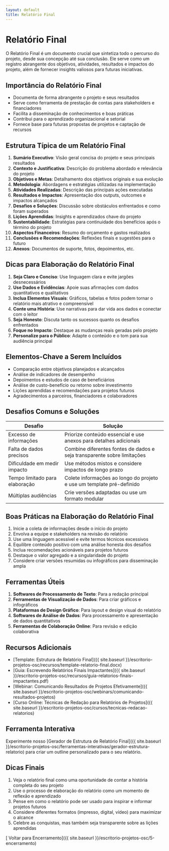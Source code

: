 ```yaml
---
layout: default
title: Relatório Final
---
```


# <i class="fas fa-file-alt"></i> Relatório Final

O Relatório Final é um documento crucial que sintetiza todo o percurso do projeto, desde sua concepção até sua conclusão. Ele serve como um registro abrangente dos objetivos, atividades, resultados e impactos do projeto, além de fornecer insights valiosos para futuras iniciativas.

## Importância do Relatório Final

- Documenta de forma abrangente o projeto e seus resultados
- Serve como ferramenta de prestação de contas para stakeholders e financiadores
- Facilita a disseminação de conhecimentos e boas práticas
- Contribui para o aprendizado organizacional e setorial
- Fornece base para futuras propostas de projetos e captação de recursos

## Estrutura Típica de um Relatório Final

1. **Sumário Executivo**: Visão geral concisa do projeto e seus principais resultados
2. **Contexto e Justificativa**: Descrição do problema abordado e relevância do projeto
3. **Objetivos e Metas**: Detalhamento dos objetivos originais e sua evolução
4. **Metodologia**: Abordagens e estratégias utilizadas na implementação
5. **Atividades Realizadas**: Descrição das principais ações executadas
6. **Resultados e Impactos**: Apresentação dos outputs, outcomes e impactos alcançados
7. **Desafios e Soluções**: Discussão sobre obstáculos enfrentados e como foram superados
8. **Lições Aprendidas**: Insights e aprendizados chave do projeto
9. **Sustentabilidade**: Estratégias para continuidade dos benefícios após o término do projeto
10. **Aspectos Financeiros**: Resumo do orçamento e gastos realizados
11. **Conclusões e Recomendações**: Reflexões finais e sugestões para o futuro
12. **Anexos**: Documentos de suporte, fotos, depoimentos, etc.

## Dicas para Elaboração do Relatório Final

1. **Seja Claro e Conciso**: Use linguagem clara e evite jargões desnecessários
2. **Use Dados e Evidências**: Apoie suas afirmações com dados quantitativos e qualitativos
3. **Inclua Elementos Visuais**: Gráficos, tabelas e fotos podem tornar o relatório mais atrativo e compreensível
4. **Conte uma História**: Use narrativas para dar vida aos dados e conectar com o leitor
5. **Seja Honesto**: Discuta tanto os sucessos quanto os desafios enfrentados
6. **Foque no Impacto**: Destaque as mudanças reais geradas pelo projeto
7. **Personalize para o Público**: Adapte o conteúdo e o tom para sua audiência principal

## Elementos-Chave a Serem Incluídos

- Comparação entre objetivos planejados e alcançados
- Análise de indicadores de desempenho
- Depoimentos e estudos de caso de beneficiários
- Análise de custo-benefício ou retorno sobre investimento
- Lições aprendidas e recomendações para projetos futuros
- Agradecimentos a parceiros, financiadores e colaboradores

## Desafios Comuns e Soluções

| Desafio | Solução |
|---------|---------|
| Excesso de informações | Priorize conteúdo essencial e use anexos para detalhes adicionais |
| Falta de dados precisos | Combine diferentes fontes de dados e seja transparente sobre limitações |
| Dificuldade em medir impacto | Use métodos mistos e considere impactos de longo prazo |
| Tempo limitado para elaboração | Colete informações ao longo do projeto e use um template pré-definido |
| Múltiplas audiências | Crie versões adaptadas ou use um formato modular |

## Boas Práticas na Elaboração do Relatório Final

1. Inicie a coleta de informações desde o início do projeto
2. Envolva a equipe e stakeholders na revisão do relatório
3. Use uma linguagem acessível e evite termos técnicos excessivos
4. Equilibre conteúdo positivo com uma análise honesta dos desafios
5. Inclua recomendações acionáveis para projetos futuros
6. Destaque o valor agregado e a singularidade do projeto
7. Considere criar versões resumidas ou infográficos para disseminação ampla

## Ferramentas Úteis

1. **Softwares de Processamento de Texto**: Para a redação principal
2. **Ferramentas de Visualização de Dados**: Para criar gráficos e infográficos
3. **Plataformas de Design Gráfico**: Para layout e design visual do relatório
4. **Softwares de Análise de Dados**: Para processamento e apresentação de dados quantitativos
5. **Ferramentas de Colaboração Online**: Para revisão e edição colaborativa

## Recursos Adicionais

- [Template: Estrutura de Relatório Final]({{ site.baseurl }}/escritorio-projetos-osc/recursos/template-relatorio-final.docx)
- [Guia: Escrevendo Relatórios Finais Impactantes]({{ site.baseurl }}/escritorio-projetos-osc/recursos/guia-relatorios-finais-impactantes.pdf)
- [Webinar: Comunicando Resultados de Projetos Efetivamente]({{ site.baseurl }}/escritorio-projetos-osc/webinars/comunicando-resultados-projetos)
- [Curso Online: Técnicas de Redação para Relatórios de Projetos]({{ site.baseurl }}/escritorio-projetos-osc/cursos/tecnicas-redacao-relatorios)

## Ferramenta Interativa

Experimente nosso [Gerador de Estrutura de Relatório Final]({{ site.baseurl }}/escritorio-projetos-osc/ferramentas-interativas/gerador-estrutura-relatorio) para criar um outline personalizado para o seu relatório.

## Dicas Finais

1. Veja o relatório final como uma oportunidade de contar a história completa do seu projeto
2. Use o processo de elaboração do relatório como um momento de reflexão e aprendizado
3. Pense em como o relatório pode ser usado para inspirar e informar projetos futuros
4. Considere diferentes formatos (impresso, digital, vídeo) para maximizar o alcance
5. Celebre as conquistas, mas também seja transparente sobre as lições aprendidas

[<i class="fas fa-arrow-left"></i> Voltar para Encerramento]({{ site.baseurl }}/escritorio-projetos-osc/5-encerramento)

